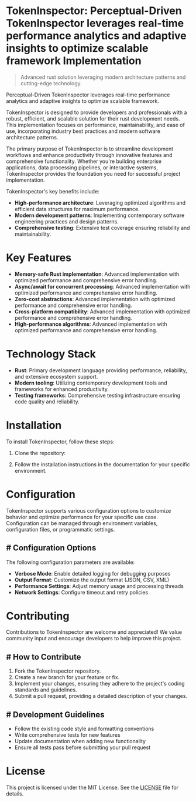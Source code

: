 <!-- fallback_TokenInspector_20251021154156_60238 -->

# TokenInspector: Perceptual-Driven TokenInspector leverages real-time performance analytics and adaptive insights to optimize scalable framework Implementation
> Advanced rust solution leveraging modern architecture patterns and cutting-edge technology.

Perceptual-Driven TokenInspector leverages real-time performance analytics and adaptive insights to optimize scalable framework.

TokenInspector is designed to provide developers and professionals with a robust, efficient, and scalable solution for their rust development needs. This implementation focuses on performance, maintainability, and ease of use, incorporating industry best practices and modern software architecture patterns.

The primary purpose of TokenInspector is to streamline development workflows and enhance productivity through innovative features and comprehensive functionality. Whether you're building enterprise applications, data processing pipelines, or interactive systems, TokenInspector provides the foundation you need for successful project implementation.

TokenInspector's key benefits include:

* **High-performance architecture**: Leveraging optimized algorithms and efficient data structures for maximum performance.
* **Modern development patterns**: Implementing contemporary software engineering practices and design patterns.
* **Comprehensive testing**: Extensive test coverage ensuring reliability and maintainability.

# Key Features

* **Memory-safe Rust implementation**: Advanced implementation with optimized performance and comprehensive error handling.
* **Async/await for concurrent processing**: Advanced implementation with optimized performance and comprehensive error handling.
* **Zero-cost abstractions**: Advanced implementation with optimized performance and comprehensive error handling.
* **Cross-platform compatibility**: Advanced implementation with optimized performance and comprehensive error handling.
* **High-performance algorithms**: Advanced implementation with optimized performance and comprehensive error handling.

# Technology Stack

* **Rust**: Primary development language providing performance, reliability, and extensive ecosystem support.
* **Modern tooling**: Utilizing contemporary development tools and frameworks for enhanced productivity.
* **Testing frameworks**: Comprehensive testing infrastructure ensuring code quality and reliability.

# Installation

To install TokenInspector, follow these steps:

1. Clone the repository:


2. Follow the installation instructions in the documentation for your specific environment.

# Configuration

TokenInspector supports various configuration options to customize behavior and optimize performance for your specific use case. Configuration can be managed through environment variables, configuration files, or programmatic settings.

## # Configuration Options

The following configuration parameters are available:

* **Verbose Mode**: Enable detailed logging for debugging purposes
* **Output Format**: Customize the output format (JSON, CSV, XML)
* **Performance Settings**: Adjust memory usage and processing threads
* **Network Settings**: Configure timeout and retry policies

# Contributing

Contributions to TokenInspector are welcome and appreciated! We value community input and encourage developers to help improve this project.

## # How to Contribute

1. Fork the TokenInspector repository.
2. Create a new branch for your feature or fix.
3. Implement your changes, ensuring they adhere to the project's coding standards and guidelines.
4. Submit a pull request, providing a detailed description of your changes.

## # Development Guidelines

* Follow the existing code style and formatting conventions
* Write comprehensive tests for new features
* Update documentation when adding new functionality
* Ensure all tests pass before submitting your pull request

# License

This project is licensed under the MIT License. See the [LICENSE](https://github.com/Hantan1080/TokenInspector/blob/main/LICENSE) file for details.
